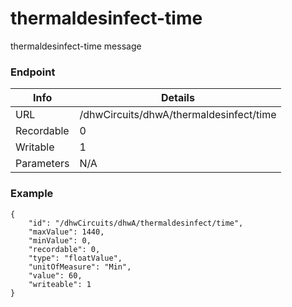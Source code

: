 # thermaldesinfect-time

thermaldesinfect-time message


### Endpoint

| Info  | Details |
| ------------- | ------------- |
| URL   | /dhwCircuits/dhwA/thermaldesinfect/time   |
| Recordable   | 0   |
| Writable   | 1   |
| Parameters  | N/A  |

### Example
```
{
    "id": "/dhwCircuits/dhwA/thermaldesinfect/time",
    "maxValue": 1440,
    "minValue": 0,
    "recordable": 0,
    "type": "floatValue",
    "unitOfMeasure": "Min",
    "value": 60,
    "writeable": 1
}
```
